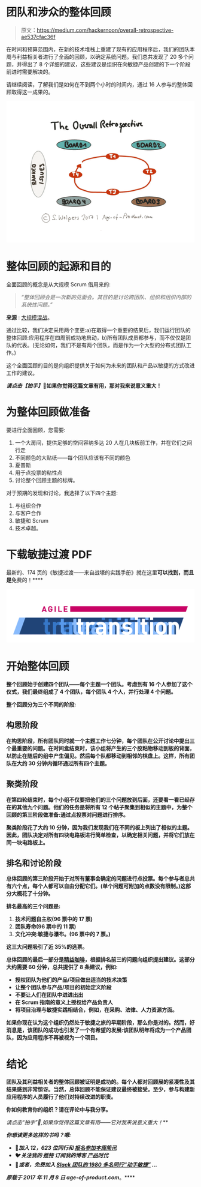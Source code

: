 # 团队和涉众的整体回顾

> 原文：<https://medium.com/hackernoon/overall-retrospective-ae537cfac36f>

在时间和预算范围内，在新的技术堆栈上重建了现有的应用程序后，我们的团队本周与利益相关者进行了全面的回顾，以确定系统问题。我们总共发现了 20 多个问题，并得出了 8 个详细的建议，这些建议是组织在向敏捷产品创建的下一个阶段前进时需要解决的。

请继续阅读，了解我们是如何在不到两个小时的时间内，通过 16 人参与的整体回顾取得这一成果的。

![](img/0fbef94ce7ae880adfad667859d4ad95.png)

# 整体回顾的起源和目的

全面回顾的概念是从大规模 Scrum 借用来的:

> *“整体回顾会是一次新的见面会。其目的是讨论跨团队、组织和组织内部的系统性问题。”*

**来源** : [大规模混战](https://less.works/less/framework/overall-retrospective.html)。

通过比较，我们决定采用两个变更:a)在取得一个重要的结果后，我们运行团队的整体回顾:应用程序在四周前成功地启动，b)所有团队成员都参与，而不仅仅是团队的代表。(无论如何，我们不是有两个团队，而是作为一个大型的分布式团队工作。)

这个全面回顾的目的是向组织提供关于如何为未来的团队和产品以敏捷的方式改进工作的建议。

***请点击【拍手】*👏如果你觉得这篇文章有用，那对我来说意义重大！**

# 为整体回顾做准备

要进行全面回顾，您需要:

1.  一个大房间，提供足够的空间容纳多达 20 人在几块板前工作，并在它们之间行走
2.  不同颜色的大贴纸——每个团队应该有不同的颜色
3.  夏普斯
4.  用于点投票的粘性点
5.  讨论整个回顾主题的标牌。

对于预期的发现和讨论，我选择了以下四个主题:

1.  与组织合作
2.  与客户合作
3.  敏捷和 Scrum
4.  技术卓越。

# 下载敏捷过渡 PDF

最新的、174 页的《敏捷过渡——来自战壕的实践手册》就在这里**可以找到，而且是**免费的！****

**[![](img/6d26731c877c12ae906546062e2fc7a8.png)](https://age-of-product.com/download-agile-transition-hands-guide-trenches/)**

# **开始整体回顾**

**整个回顾始于创建四个团队——每个主题一个团队。考虑到有 16 个人参加了这个仪式，我们最终组成了 4 个团队，每个团队 4 个人，并行处理 4 个问题。**

**整个回顾分为三个不同的阶段:**

## **构思阶段**

**在构思阶段，所有团队同时就一个主题工作七分钟，每个团队在公开讨论中提出三个最重要的问题。在时间盒结束时，该小组将产生的三个胶粘物移动到板的背面，以防止在随后的组中产生偏见。然后每个队都移动到相邻的棋盘上。这样，所有团队在大约 30 分钟内循环通过所有四个主题。**

## **聚类阶段**

**在第四轮结束时，每个小组不仅要把他们的三个问题放到后面，还要看一看已经存在的其他九个问题。他们的任务是将所有 12 个帖子聚集到相似的主题中，为整个回顾的第三阶段做准备:通过点投票对问题进行排序。**

**聚类阶段花了大约 10 分钟，因为我们发现我们在不同的板上列出了相似的主题。因此，团队决定对所有四块电路板进行简单检查，以确定相关问题，并将它们放在同一块电路板上。**

## **排名和讨论阶段**

**总体回顾的第三阶段开始于对所有董事会确定的问题进行点投票。每个参与者总共有六个点，每个人都可以自由分配它们。(单个问题可附加的点数没有限制。)这部分大概花了十分钟。**

**排名最高的三个问题是:**

1.  **技术问题自主权(96 票中的 17 票)**
2.  **团队寿命(96 票中的 11 票)**
3.  **文化冲突:敏捷与瀑布。(96 票中的 7 票。)**

**这三大问题吸引了近 35%的选票。**

**总体回顾的最后一部分是[精益咖啡](http://leancoffee.org/)，根据排名前三的问题向组织提出建议。这部分大约需要 60 分钟，总共提供了 8 条建议，例如:**

*   **授权团队为他们的产品/项目做出适当的技术决策**
*   **让整个团队参与产品/项目的初始定义阶段**
*   **不要让人们在团队中进进出出**
*   **在 Scrum 指南的意义上授权给产品负责人**
*   **将项目治理与敏捷实践相结合，例如，在采购、法律、人力资源方面。**

**如果你现在认为这个组织仍然处于敏捷之旅的早期阶段，那么你是对的。然而，好消息是，该团队的成功也引发了一个有希望的发展:该团队明年将成为一个产品团队，因为应用程序不再被视为一个项目。**

# **结论**

**团队及其利益相关者的整体回顾被证明是成功的。每个人都对回顾展的紧凑性及其结果感到非常惊讶。当然，总体回顾不能保证建议最终被接受。至少，参与构建新应用程序的人员履行了他们对持续改进的职责。**

**你如何教育你的组织？请在评论中与我分享。**

***请点击“拍手”*👏*,如果你觉得这篇文章有用——它对我来说意义重大！***

***你想读更多这样的书吗？嗯:***

*   **📰*加入 12，623 位同行和* [*报名参加本周简讯*](https://age-of-product.com/subscribe/?ref=Food4ThoughtMedium)**
*   **🐦*关注我的* [*推特*](https://twitter.com/stefanw) *订阅我的博客* [*产品时代*](https://age-of-product.com)**
*   **💬*或者，免费加入* [*Slack 团队的 1980 多名同行“动手敏捷”*](https://goo.gl/forms/XIsABn0fLn9O0hqg2) *…***

***原载于 2017 年 11 月 8 日 age-of-product.com*[](https://age-of-product.com/overall-retrospective/)**。****